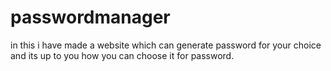 # passwordmanager
in this i have made a website which can generate password for your choice and its up to you how you can choose it for password.

